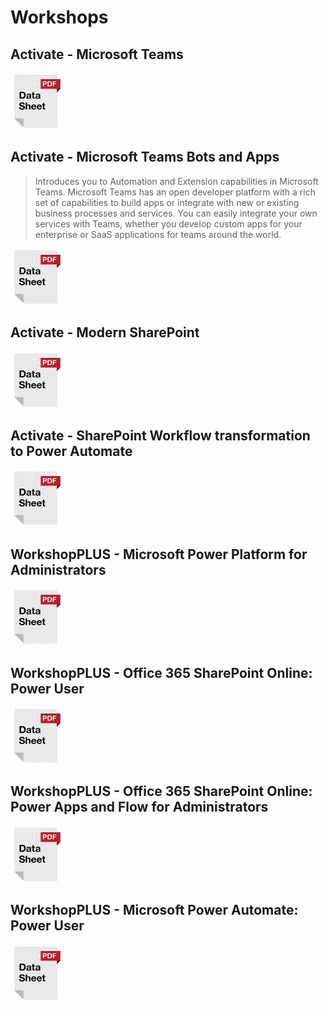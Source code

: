 # Workshops

## Activate - Microsoft Teams
[![alt text](https://github.com/timmayo/workshops/blob/main/datasheet.png)](http://google.com)

## Activate - Microsoft Teams Bots and Apps
> Introduces you to Automation and Extension capabilities in Microsoft Teams. Microsoft Teams has an open developer platform with a rich set of capabilities to build apps or integrate with new or existing business processes and services. You can easily integrate your own services with Teams, whether you develop custom apps for your enterprise or SaaS applications for teams around the world.
> 
[![alt text](https://github.com/timmayo/workshops/blob/main/datasheet.png)](https://github.com/timmayo/workshops/blob/main/Microsoft-Teams-Bots-and-Apps.pdf)

## Activate - Modern SharePoint
![Datasheet icon](https://github.com/timmayo/workshops/blob/main/datasheet.png)

## Activate - SharePoint Workflow transformation to Power Automate
![Datasheet icon](https://github.com/timmayo/workshops/blob/main/datasheet.png)

## WorkshopPLUS - Microsoft Power Platform for Administrators
![Datasheet icon](https://github.com/timmayo/workshops/blob/main/datasheet.png)

## WorkshopPLUS - Office 365 SharePoint Online: Power User
![Datasheet icon](https://github.com/timmayo/workshops/blob/main/datasheet.png)

## WorkshopPLUS - Office 365 SharePoint Online: Power Apps and Flow for Administrators
![Datasheet icon](https://github.com/timmayo/workshops/blob/main/datasheet.png)

## WorkshopPLUS - Microsoft Power Automate: Power User
![Datasheet icon](https://github.com/timmayo/workshops/blob/main/datasheet.png)

